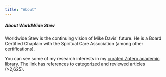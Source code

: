 ```yaml
---
title: "About"
---
```

##### About WorldWide Stew
Worldwide Stew is the continuing vision of Mike Davis' future. He is a Board Certified Chaplain with the Spiritual Care Association (among other certifications). 

You can see some of my research interests in my [curated Zotero academic library](https://www.zotero.org/mikethechap/library). The link has references to categorized and reviewed articles (>2,625). 